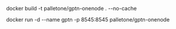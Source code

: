 docker build -t palletone/gptn-onenode . --no-cache

docker run -d --name gptn -p 8545:8545 palletone/gptn-onenode

